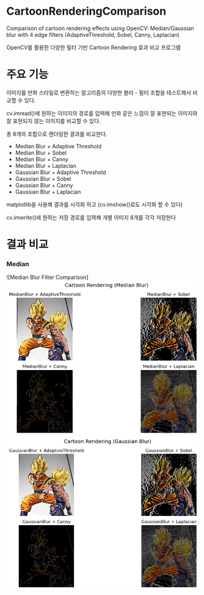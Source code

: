 # CartoonRenderingComparison
Comparison of cartoon rendering effects using OpenCV: Median/Gaussian blur with 4 edge filters (AdaptiveThreshold, Sobel, Canny, Laplacian)

OpenCV를 활용한 다양한 필터 기반 Cartoon Rendering 효과 비교 프로그램

# 주요 기능
이미지를 만화 스타일로 변환하는 알고리즘의 다양한 블러 - 필터 조합을 테스트해서 비교할 수 있다.

cv.imread()에 원하는 이미지의 경로를 입력해 만화 같은 느낌이 잘 표현되는 이미지와 잘 표현되지 않는 이미지를 비교할 수 있다.

총 8개의 조합으로 렌더링한 결과를 비교한다.
- Median Blur + Adaptive Threshold
- Median Blur + Sobel
- Median Blur + Canny
- Median Blur + Laplacian
- Gaussian Blur + Adaptive Threshold
- Gaussian Blur + Sobel
- Gaussian Blur + Canny
- Gaussian Blur + Laplacian

matplotlib을 사용해 결과를 시각화 하고 (cv.imshow()로도 시각화 할 수 있다)

cv.imwrite()에 원하는 저장 경로를 입력해 개별 이미지 8개를 각각 저장한다

# 결과 비교
### Median
![Median Blur Filter Comparison]![](./images/dragonball/MedianD.png)
![](./images/dragonball/GaussianD.png)

